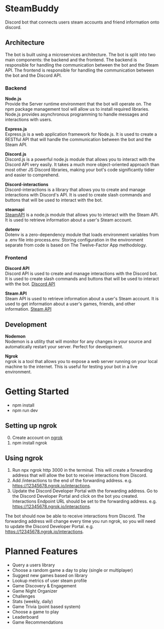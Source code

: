 # SteamBuddy

Discord bot that connects users steam accounts and friend information onto discord.

## Architecture

The bot is built using a microservices architecture. The bot is split into two main components: the backend and the frontend. The backend is responsible for handling the communication between the bot and the Steam API. The frontend is responsible for handling the communication between the bot and the Discord API.

### Backend

**Node.js**\
Provide the Server runtime environment that the bot will operate on. The npm package management tool will allow us to install required libraries. Node.js provides asynchronous programming to handle messages and interactions with users.

**Express.js**\
Express.js is a web application framework for Node.js. It is used to create a RESTful API that will handle the communication between the bot and the Steam API.

**Discord.js**\
Discord.js is a powerful node.js module that allows you to interact with the Discord API very easily. It takes a much more object-oriented approach than most other JS Discord libraries, making your bot's code significantly tidier and easier to comprehend.

**Discord-interactions**\
Discord-interactions is a library that allows you to create and manage interactions with Discord's API. It is used to create slash commands and buttons that will be used to interact with the bot.

**steamapi**\
[SteamAPI](https://github.com/xDimGG/node-steamapi/blob/acff4626568c176b9787caac1c8b9174de5ccf6f/docs/classes/default.md) is a node.js module that allows you to interact with the Steam API. It is used to retrieve information about a user's Steam account.

**dotenv**\
Dotenv is a zero-dependency module that loads environment variables from a .env file into process.env. Storing configuration in the environment separate from code is based on The Twelve-Factor App methodology.

### Frontend

**Discord API**\
Discord API is used to create and manage interactions with the Discord bot. It is used to create slash commands and buttons that will be used to interact with the bot. [Discord API](https://discord.com/developers/docs/intro)

**Steam API**\
Steam API is used to retrieve information about a user's Steam account. It is used to get information about a user's games, friends, and other information. [Steam API](https://developer.valvesoftware.com/wiki/Steam_Web_API)

## Development

**Nodemon**\
 Nodemon is a utility that will monitor for any changes in your source and automatically restart your server. Perfect for development.

**Ngrok**\
ngrok is a tool that allows you to expose a web server running on your local machine to the internet. This is useful for testing your bot in a live environment.

# Getting Started

- npm install
- npm run dev

## Setting up ngrok

0. Create account on [ngrok](https://ngrok.com/)
1. npm install ngrok

## Using ngrok

1. Run npx ngrok http 3000 in the terminal. This will create a forwarding address that will allow the bot to receive interactions from Discord.
2. Add /interactions to the end of the forwarding address. e.g. https://12345678.ngrok.io/interactions.
3. Update the Discord Developer Portal with the forwarding address. Go to the Discord Developer Portal and click on the bot you created. Interactions Endpoint URL should be set to the forwarding address. e.g. https://12345678.ngrok.io/interactions.

The bot should now be able to receive interactions from Discord. The forwarding address will change every time you run ngrok, so you will need to update the Discord Developer Portal. e.g. https://12345678.ngrok.io/interactions.

# Planned Features

- Query a users library
- Choose a random game a day to play (single or multiplayer)
- Suggest new games based on library
- Lookup metrics of user steam profile
- Game Discovery & Engagement
- Game Night Organizer
- Challenges
- Stats (weekly, daily)
- Game Trivia (point based system)
- Choose a game to play
- Leaderboard
- Game Recommendations
